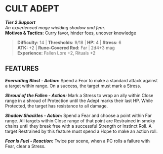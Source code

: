 ﻿# CULT ADEPT

***Tier 2 Support***  
*An experienced mage wielding shadow and fear.*  
**Motives & Tactics:** Curry favor, hinder foes, uncover knowledge

> **Difficulty:** 14 | **Thresholds:** 9/18 | **HP:** 4 | **Stress:** 6  
> **ATK:** +2 | **Rune-Covered Rod:** Far | 2d4+3 mag  
> **Experience:** Fallen Lore +2, Rituals +2

## FEATURES

***Enervating Blast - Action:*** Spend a Fear to make a standard attack against a target within range. On a success, the target must mark a Stress.

***Shroud of the Fallen - Action:*** Mark a Stress to wrap an ally within Close range in a shroud of Protection until the Adept marks their last HP. While Protected, the target has resistance to all damage.

***Shadow Shackles - Action:*** Spend a Fear and choose a point within Far range. All targets within Close range of that point are Restrained in smoky chains until they break free with a successful Strength or Instinct Roll. A target Restrained by this feature must spend a Hope to make an action roll.

***Fear Is Fuel - Reaction:*** Twice per scene, when a PC rolls a failure with Fear, clear a Stress.
